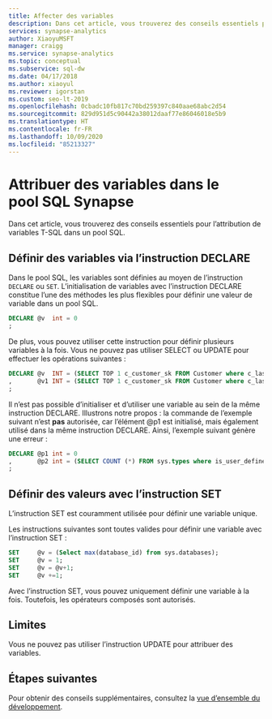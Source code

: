 ```yaml
---
title: Affecter des variables
description: Dans cet article, vous trouverez des conseils essentiels pour l’attribution de variables T-SQL dans un pool SQL.
services: synapse-analytics
author: XiaoyuMSFT
manager: craigg
ms.service: synapse-analytics
ms.topic: conceptual
ms.subservice: sql-dw
ms.date: 04/17/2018
ms.author: xiaoyul
ms.reviewer: igorstan
ms.custom: seo-lt-2019
ms.openlocfilehash: 0cbadc10fb817c70bd259397c840aae68abc2d54
ms.sourcegitcommit: 829d951d5c90442a38012daaf77e86046018e5b9
ms.translationtype: HT
ms.contentlocale: fr-FR
ms.lasthandoff: 10/09/2020
ms.locfileid: "85213327"
---
```

# <a name="assign-variables-in-synapse-sql-pool"></a>Attribuer des variables dans le pool SQL Synapse

Dans cet article, vous trouverez des conseils essentiels pour l’attribution de variables T-SQL dans un pool SQL.

## <a name="set-variables-with-declare"></a>Définir des variables via l’instruction DECLARE

Dans le pool SQL, les variables sont définies au moyen de l’instruction `DECLARE` ou `SET`. L’initialisation de variables avec l’instruction DECLARE constitue l’une des méthodes les plus flexibles pour définir une valeur de variable dans un pool SQL.

```sql
DECLARE @v  int = 0
;
```

De plus, vous pouvez utiliser cette instruction pour définir plusieurs variables à la fois. Vous ne pouvez pas utiliser SELECT ou UPDATE pour effectuer les opérations suivantes :

```sql
DECLARE @v  INT = (SELECT TOP 1 c_customer_sk FROM Customer where c_last_name = 'Smith')
,       @v1 INT = (SELECT TOP 1 c_customer_sk FROM Customer where c_last_name = 'Jones')
;
```

Il n’est pas possible d’initialiser et d’utiliser une variable au sein de la même instruction DECLARE. Illustrons notre propos : la commande de l’exemple suivant n’est **pas** autorisée, car l’élément @p1 est initialisé, mais également utilisé dans la même instruction DECLARE. Ainsi, l’exemple suivant génère une erreur :

```sql
DECLARE @p1 int = 0
,       @p2 int = (SELECT COUNT (*) FROM sys.types where is_user_defined = @p1 )
;
```

## <a name="set-values-with-set"></a>Définir des valeurs avec l’instruction SET

L’instruction SET est couramment utilisée pour définir une variable unique.

Les instructions suivantes sont toutes valides pour définir une variable avec l’instruction SET :

```sql
SET     @v = (Select max(database_id) from sys.databases);
SET     @v = 1;
SET     @v = @v+1;
SET     @v +=1;
```

Avec l’instruction SET, vous pouvez uniquement définir une variable à la fois. Toutefois, les opérateurs composés sont autorisés.

## <a name="limitations"></a>Limites

Vous ne pouvez pas utiliser l’instruction UPDATE pour attribuer des variables.

## <a name="next-steps"></a>Étapes suivantes

Pour obtenir des conseils supplémentaires, consultez la [vue d’ensemble du développement](sql-data-warehouse-overview-develop.md).
